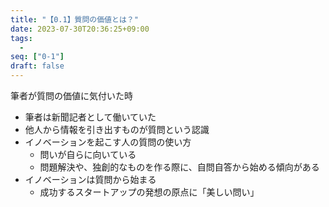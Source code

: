 ```yaml
---
title: "【0.1】質問の価値とは？"
date: 2023-07-30T20:36:25+09:00
tags: 
  -
seq: ["0-1"]
draft: false
---
```


筆者が質問の価値に気付いた時
  - 筆者は新聞記者として働いていた
  - 他人から情報を引き出すものが質問という認識
  - イノベーションを起こす人の質問の使い方
    - 問いが自らに向いている
    - 問題解決や、独創的なものを作る際に、自問自答から始める傾向がある
  - イノベーションは質問から始まる
    - 成功するスタートアップの発想の原点に「美しい問い」
